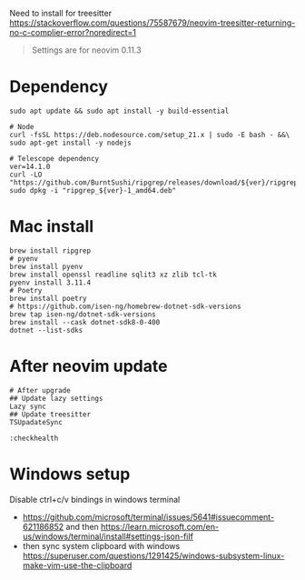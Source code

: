 Need to install for treesitter https://stackoverflow.com/questions/75587679/neovim-treesitter-returning-no-c-complier-error?noredirect=1

> Settings are for neovim 0.11.3

# Dependency

```shell
sudo apt update && sudo apt install -y build-essential

# Node
curl -fsSL https://deb.nodesource.com/setup_21.x | sudo -E bash - &&\
sudo apt-get install -y nodejs

# Telescope dependency
ver=14.1.0
curl -LO "https://github.com/BurntSushi/ripgrep/releases/download/${ver}/ripgrep_${ver}-1_amd64.deb"
sudo dpkg -i "ripgrep_${ver}-1_amd64.deb"
```


# Mac install

```shell
brew install ripgrep
# pyenv
brew install pyenv
brew install openssl readline sqlit3 xz zlib tcl-tk
pyenv install 3.11.4
# Poetry
brew install poetry
# https://github.com/isen-ng/homebrew-dotnet-sdk-versions
brew tap isen-ng/dotnet-sdk-versions
brew install --cask dotnet-sdk8-0-400 
dotnet --list-sdks
```

# After neovim update

```shell
# After upgrade
## Update lazy settings
Lazy sync
## Update treesitter
TSUpadateSync
```

```shell
:checkhealth
```

# Windows setup

Disable ctrl+c/v bindings in windows terminal
- https://github.com/microsoft/terminal/issues/5641#issuecomment-621186852 and then https://learn.microsoft.com/en-us/windows/terminal/install#settings-json-filf
- then sync system clipboard with windows https://superuser.com/questions/1291425/windows-subsystem-linux-make-vim-use-the-clipboard

